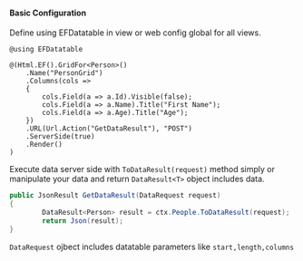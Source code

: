 ﻿#### Basic Configuration
Define using EFDatatable in view or web config global for all views.

```Razor
@using EFDatatable

@(Html.EF().GridFor<Person>()
    .Name("PersonGrid")
    .Columns(cols =>
    {
        cols.Field(a => a.Id).Visible(false);
        cols.Field(a => a.Name).Title("First Name");
        cols.Field(a => a.Age).Title("Age");
    })
    .URL(Url.Action("GetDataResult"), "POST")
	.ServerSide(true)
    .Render()
)
```
Execute data server side with ```ToDataResult(request)``` method simply or manipulate your data and return ```DataResult<T>```  object includes data.

```csharp
public JsonResult GetDataResult(DataRequest request)
{
    	DataResult<Person> result = ctx.People.ToDataResult(request);
    	return Json(result);
}
```
```DataRequest``` ojbect includes datatable parameters like ```start,length,columns```